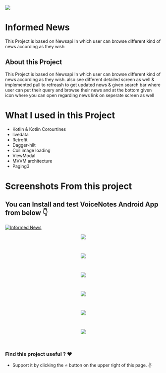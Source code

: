 <p align="start">
  
<img  src="https://github.com/AzadTom/BrowseNews/blob/master/app/src/main/assets/Tech%20Crunch%20(TC).png">
</p>

# Informed News

This Project is based on Newsapi In which user can browse different kind of news according as they wish

## About this Project
This Project is based on Newsapi In which user can browse different kind of news according as they wish. also see different detailed screen as well & implemented pull to refreash to get updated news & given search bar where user can put their query and browse their news and at the bottom given icon where you can open regarding news link on seperate screen as well

# What I used in this Project 
* Kotlin & Kotlin Corourtines
* livedata
* Retrofit
* Dagger-hilt
* Coil image loading
* ViewModal
* MVVM architecture
* Paging3

# Screenshots From this project
## You can Install and test VoiceNotes Android App from below 👇
[![Informed News](https://img.shields.io/badge/Informed-APK-red.svg?style=for-the-badge&logo=android)](https://github.com/AzadTom/BrowseNews/raw/master/app/release/app-release.apk)


<p align="center">
    <img  src="https://github.com/AzadTom/BrowseNews/blob/master/app/src/main/assets/1%20(2).jpg">
</p>
<br>


<p align="center">
    <img  src="https://github.com/AzadTom/BrowseNews/blob/master/app/src/main/assets/1%20(3).jpg">
</p>
<br>

<p align="center">
    <img  src="https://github.com/AzadTom/BrowseNews/blob/master/app/src/main/assets/1%20(4).jpg">
</p>
<br>

<p align="center">
    <img  src="https://github.com/AzadTom/BrowseNews/blob/master/app/src/main/assets/1%20(5).jpg">
</p>
<br>

<p align="center">
    <img  src="https://github.com/AzadTom/BrowseNews/blob/master/app/src/main/assets/1%20(6).jpg">
</p>
<br>

<p align="center">
    <img  src="https://github.com/AzadTom/BrowseNews/blob/master/app/src/main/assets/1%20(1).jpg">
</p>
<br>


### Find this project useful ? :heart:

* Support it by clicking the :star: button on the upper right of this page. :v:


